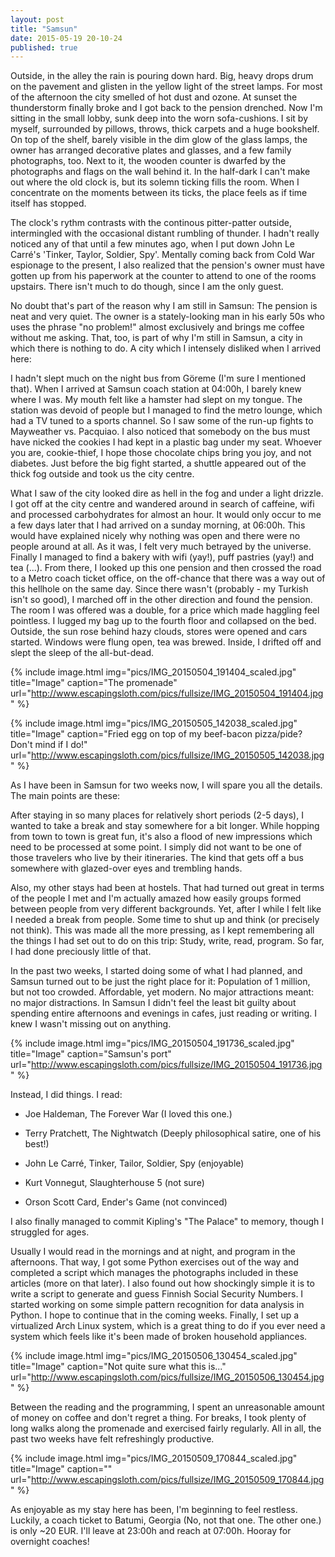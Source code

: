 ```yaml
---
layout: post
title: "Samsun"
date: 2015-05-19 20-10-24
published: true
---
```


Outside, in the alley the rain is pouring down hard. Big, heavy drops drum on the pavement and glisten in the yellow light of the street lamps. For most of the afternoon the city smelled of hot dust and ozone.  At sunset the thunderstorm finally broke and I got back to the pension drenched. Now I'm sitting in the small lobby, sunk deep into the worn sofa-cushions. I sit by myself, surrounded by pillows, throws, thick carpets and a huge bookshelf. On top of the shelf, barely visible in the dim glow of the glass lamps, the owner has arranged decorative plates and glasses, and a few family photographs, too. Next to it, the wooden counter is dwarfed by the photographs and flags on the wall behind it. In the half-dark I can't make out where the old clock is, but its solemn ticking fills the room. When I concentrate on the moments between its ticks, the place feels as if time itself has stopped.

The clock's rythm contrasts with the continous pitter-patter outside, intermingled with the occasional distant rumbling of thunder. I hadn't really noticed any of that until a few minutes ago, when I put down John Le Carré's 'Tinker, Taylor, Soldier, Spy'. Mentally coming back from Cold War espionage to the present, I also realized that the pension's owner must have gotten up from his paperwork at the counter to attend to one of the rooms upstairs. There isn't much to do though, since I am the only guest.

No doubt that's part of the reason why I am still in Samsun: The pension is neat and very quiet. The owner is a stately-looking man in his early 50s who uses the phrase "no problem!" almost exclusively and brings me coffee without me asking. That, too, is part of why I'm still in Samsun, a city in which there is nothing to do. A city which I intensely disliked when I arrived here:

I hadn't slept much on the night bus from Göreme (I'm sure I mentioned that). When I arrived at Samsun coach station at 04:00h, I barely knew where I was. My mouth felt like a hamster had slept on my tongue. The station was devoid of people but I managed to find the metro lounge, which had a TV tuned to a sports channel. So I saw some of the run-up fights to Mayweather vs. Pacquiao.  I also noticed that somebody on the bus must have nicked the cookies I had kept in a plastic bag under my seat. Whoever you are, cookie-thief, I hope those chocolate chips bring you joy, and not diabetes. Just before the big fight started, a shuttle appeared out of the thick fog outside and took us the city centre. 

What I saw of the city looked dire as hell in the fog and under a light drizzle. I got off at the city centre and wandered around in search of caffeine, wifi and processed carbohydrates for almost an hour. It would only occur to me a few days later that I had arrived on a sunday morning, at 06:00h. This would have explained nicely why nothing was open and there were no people around at all. As it was, I felt very much betrayed by the universe. Finally I managed to find a bakery with wifi (yay!), puff pastries (yay!) and tea (...). From there, I looked up this one pension and then crossed the road to a Metro coach ticket office, on the off-chance that there was a way out of this hellhole on the same day. Since there wasn't (probably - my Turkish isn't so good), I marched off in the other direction and found the pension. The room I was offered was a double, for a price which made haggling feel pointless. I lugged my bag up to the fourth floor and collapsed on the bed. Outside, the sun rose behind hazy clouds, stores were opened and cars started. Windows were flung open, tea was brewed. Inside, I drifted off and slept the sleep of the all-but-dead.

{% include image.html img="pics/IMG_20150504_191404_scaled.jpg" title="Image" caption="The promenade" url="http://www.escapingsloth.com/pics/fullsize/IMG_20150504_191404.jpg" %}

{% include image.html img="pics/IMG_20150505_142038_scaled.jpg" title="Image" caption="Fried egg on top of my beef-bacon pizza/pide? Don't mind if I do!" url="http://www.escapingsloth.com/pics/fullsize/IMG_20150505_142038.jpg" %}

As I have been in Samsun for two weeks now, I will spare you all the details. The main points are these:

After staying in so many places for relatively short periods (2-5 days), I wanted to take a break and stay somewhere for a bit longer. While hopping from town to town is great fun, it's also a flood of new impressions which need to be processed at some point. I simply did not want to be one of those travelers who live by their itineraries. The kind that gets off a bus somewhere with glazed-over eyes and trembling hands. 

Also, my other stays had been at hostels. That had turned out great in terms of the people I met and I'm actually amazed how easily groups formed between people from very different backgrounds. Yet, after I while I felt like I needed a break from people. Some time to shut up and think (or precisely not think). This was made all the more pressing, as I kept remembering all the things I had set out to do on this trip: Study, write, read, program. So far, I had done preciously little of that.

In the past two weeks, I started doing some of what I had planned, and Samsun turned out to be just the right place for it: Population of 1 million, but not too crowded. Affordable, yet modern. No major attractions meant: no major distractions. In Samsun I didn't feel the least bit guilty about spending entire afternoons and evenings in cafes, just reading or writing. I knew I wasn't missing out on anything.

{% include image.html img="pics/IMG_20150504_191736_scaled.jpg" title="Image" caption="Samsun's port" url="http://www.escapingsloth.com/pics/fullsize/IMG_20150504_191736.jpg" %}


Instead, I did things. I read:

- Joe Haldeman, The Forever War (I loved this one.)

- Terry Pratchett, The Nightwatch (Deeply philosophical satire, one of his best!)

- John Le Carré, Tinker, Tailor, Soldier, Spy (enjoyable)

- Kurt Vonnegut, Slaughterhouse 5 (not sure)

- Orson Scott Card, Ender's Game (not convinced)

I also finally managed to commit Kipling's "The Palace" to memory, though I struggled for ages.

Usually I would read in the mornings and at night, and program in the afternoons. That way, I got some Python exercises out of the way and completed a script which manages the photographs included in these articles (more on that later). I also found out how shockingly simple it is to write a script to generate and guess Finnish Social Security Numbers. I started working on some simple pattern recognition for data analysis in Python. I hope to continue that in the coming weeks. Finally, I set up a virtualized Arch Linux system, which is a great thing to do if you ever need a system which feels like it's been made of broken household appliances. 

{% include image.html img="pics/IMG_20150506_130454_scaled.jpg" title="Image" caption="Not quite sure what this is..." url="http://www.escapingsloth.com/pics/fullsize/IMG_20150506_130454.jpg" %}

Between the reading and the programming, I spent an unreasonable amount of money on coffee and don't regret a thing. For breaks, I took plenty of long walks along the promenade and exercised fairly regularly. All in all, the past two weeks have felt refreshingly productive.

{% include image.html img="pics/IMG_20150509_170844_scaled.jpg" title="Image" caption="" url="http://www.escapingsloth.com/pics/fullsize/IMG_20150509_170844.jpg" %}

As enjoyable as my stay here has been, I'm beginning to feel restless. Luckily, a coach ticket to Batumi, Georgia (No, not that one. The other one.) is only ~20 EUR. I'll leave at 23:00h and reach at 07:00h. Hooray for overnight coaches!





















